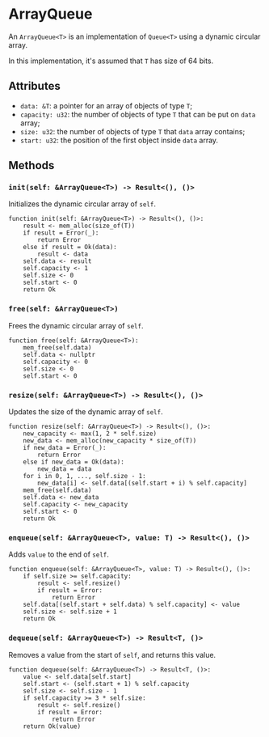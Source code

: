 # ArrayQueue

An `ArrayQueue<T>` is an implementation of `Queue<T>` using a dynamic circular array.

In this implementation, it's assumed that `T` has size of 64 bits.

## Attributes
- `data: &T`: a pointer for an array of objects of type `T`;
- `capacity: u32`: the number of objects of type `T` that can be put on `data` array;
- `size: u32`: the number of objects of type `T` that `data` array contains;
- `start: u32`: the position of the first object inside `data` array.

## Methods

### `init(self: &ArrayQueue<T>) -> Result<(), ()>`

Initializes the dynamic circular array of `self`.

```
function init(self: &ArrayQueue<T>) -> Result<(), ()>:
	result <- mem_alloc(size_of(T))
	if result = Error(_):
		return Error
	else if result = Ok(data):
		result <- data
	self.data <- result
	self.capacity <- 1
	self.size <- 0
	self.start <- 0
	return Ok
```

### `free(self: &ArrayQueue<T>)`

Frees the dynamic circular array of `self`.

```
function free(self: &ArrayQueue<T>):
	mem_free(self.data)
	self.data <- nullptr
	self.capacity <- 0
	self.size <- 0
	self.start <- 0
```

### `resize(self: &ArrayQueue<T>) -> Result<(), ()>`

Updates the size of the dynamic array of `self`.

```
function resize(self: &ArrayQueue<T>) -> Result<(), ()>:
	new_capacity <- max(1, 2 * self.size)
	new_data <- mem_alloc(new_capacity * size_of(T))
	if new_data = Error(_):
		return Error
	else if new_data = Ok(data):
		new_data = data
	for i in 0, 1, ..., self.size - 1:
		new_data[i] <- self.data[(self.start + i) % self.capacity]
	mem_free(self.data)
	self.data <- new_data
	self.capacity <- new_capacity
	self.start <- 0
	return Ok
```

### `enqueue(self: &ArrayQueue<T>, value: T) -> Result<(), ()>`

Adds `value` to the end of `self`.

```
function enqueue(self: &ArrayQueue<T>, value: T) -> Result<(), ()>:
	if self.size >= self.capacity:
		result <- self.resize()
		if result = Error:
			return Error
	self.data[(self.start + self.data) % self.capacity] <- value
	self.size <- self.size + 1
	return Ok
```

### `dequeue(self: &ArrayQueue<T>) -> Result<T, ()>`

Removes a value from the start of `self`, and returns this value.

```
function dequeue(self: &ArrayQueue<T>) -> Result<T, ()>:
	value <- self.data[self.start]
	self.start <- (self.start + 1) % self.capacity
	self.size <- self.size - 1
	if self.capacity >= 3 * self.size:
		result <- self.resize()
		if result = Error:
			return Error
	return Ok(value)
```
